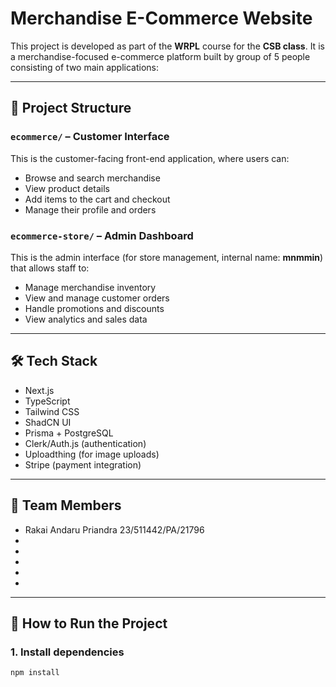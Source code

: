 # Merchandise E-Commerce Website

This project is developed as part of the **WRPL** course for the **CSB class**. It is a merchandise-focused e-commerce platform built by group of 5 people consisting of two main applications:

---

## 🔹 Project Structure

### `ecommerce/` – Customer Interface
This is the customer-facing front-end application, where users can:
- Browse and search merchandise
- View product details
- Add items to the cart and checkout
- Manage their profile and orders

### `ecommerce-store/` – Admin Dashboard
This is the admin interface (for store management, internal name: **mnmmin**) that allows staff to:
- Manage merchandise inventory
- View and manage customer orders
- Handle promotions and discounts
- View analytics and sales data

---

## 🛠️ Tech Stack
- Next.js
- TypeScript
- Tailwind CSS
- ShadCN UI
- Prisma + PostgreSQL
- Clerk/Auth.js (authentication)
- Uploadthing (for image uploads)
- Stripe (payment integration)

---

## 👥 Team Members
- Rakai Andaru Priandra 23/511442/PA/21796
- 
- 
- 
- 
- 

---

## 📁 How to Run the Project

### 1. Install dependencies
```bash
npm install
